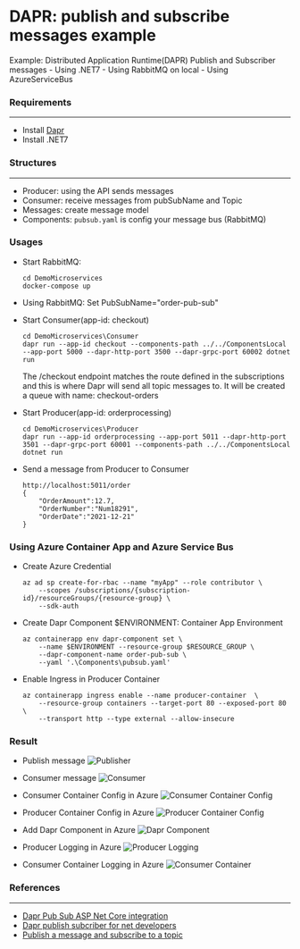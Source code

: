 # DAPR: publish and subscribe messages example
Example: Distributed Application Runtime(DAPR) Publish and Subscriber messages
    - Using .NET7
    - Using RabbitMQ on local
    - Using AzureServiceBus

### Requirements
----------------
+ Install [Dapr](https://docs.dapr.io/getting-started/)
+ Install .NET7

### Structures
----------------
+ Producer: using the API sends messages
+ Consumer: receive messages from pubSubName and Topic
+ Messages: create message model
+ Components: `pubsub.yaml` is config your message bus (RabbitMQ)


### Usages
+ Start RabbitMQ:
    ```
    cd DemoMicroservices
    docker-compose up
    ```
+ Using RabbitMQ:
    Set PubSubName="order-pub-sub"

+ Start Consumer(app-id: checkout)
    ```
    cd DemoMicroservices\Consumer
    dapr run --app-id checkout --components-path ../../ComponentsLocal --app-port 5000 --dapr-http-port 3500 --dapr-grpc-port 60002 dotnet run
    ```
    The /checkout endpoint matches the route defined in the subscriptions and this is where Dapr will send all topic messages to.
    It will be created a queue with name: checkout-orders

+ Start Producer(app-id: orderprocessing)
    ```
    cd DemoMicroservices\Producer
    dapr run --app-id orderprocessing --app-port 5011 --dapr-http-port 3501 --dapr-grpc-port 60001 --components-path ../../ComponentsLocal dotnet run
    ```

+ Send a message from Producer to Consumer
    ```
    http://localhost:5011/order
    {
        "OrderAmount":12.7,
        "OrderNumber":"Num18291",
        "OrderDate":"2021-12-21"
    }
    ```

### Using Azure Container App and Azure Service Bus
+ Create Azure Credential
    ```
    az ad sp create-for-rbac --name "myApp" --role contributor \
        --scopes /subscriptions/{subscription-id}/resourceGroups/{resource-group} \
        --sdk-auth
    ```

+ Create Dapr Component
    $ENVIRONMENT: Container App Environment

    ```
    az containerapp env dapr-component set \
        --name $ENVIRONMENT --resource-group $RESOURCE_GROUP \
        --dapr-component-name order-pub-sub \
        --yaml '.\Components\pubsub.yaml'
    ```

+ Enable Ingress in Producer Container
    ```
    az containerapp ingress enable --name producer-container  \
        --resource-group containers --target-port 80 --exposed-port 80 \
        --transport http --type external --allow-insecure
    ```

### Result
+ Publish message
    ![Publisher](./Images/Dapr-Publish.png)


+ Consumer message
    ![Consumer](./Images/Dapr-Consumer.png)

+ Consumer Container Config in Azure
    ![Consumer Container Config](./Images/consumer-dapr-config.png)

+ Producer Container Config in Azure
    ![Producer Container Config](./Images/producer-dapr-config.png)

+ Add Dapr Component in Azure
    ![Dapr Component](./Images/dapr-component.png)

+ Producer Logging in Azure
    ![Producer Logging](./Images/producer-log.png)

+ Consumer Container Logging in Azure
    ![Consumer Container](./Images/consumer-logging.png)

### References
--------------
+ [Dapr Pub Sub ASP Net Core integration](https://yourazurecoach.com/2019/12/27/exploring-dapr-pub-sub-part-2-asp-net-core-integration/)
+ [Dapr publish subcriber for net developers](https://docs.microsoft.com/en-us/dotnet/architecture/dapr-for-net-developers/publish-subscribe)
+ [Publish a message and subscribe to a topic](https://docs.dapr.io/developing-applications/building-blocks/pubsub/howto-publish-subscribe/)
